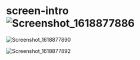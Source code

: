 # screen-intro![Screenshot_1618877886](https://user-images.githubusercontent.com/61390739/115339920-0a09f580-a1a6-11eb-9ee6-5bf3d18f6a45.png)


![Screenshot_1618877890](https://user-images.githubusercontent.com/61390739/115339939-12fac700-a1a6-11eb-978c-f56457ca2998.png)




![Screenshot_1618877892](https://user-images.githubusercontent.com/61390739/115339946-17bf7b00-a1a6-11eb-9711-ceb124a70cf9.png)

